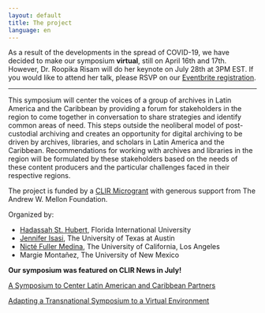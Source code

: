 ```yaml
---
layout: default
title: The project 
language: en
---
```


As a result of the developments in the spread of COVID-19, we have decided to make our symposium **virtual**, still on April 16th and 17th. However, Dr. Roopika Risam will do her keynote on July 28th at 3PM EST. If you would like to attend her talk, please RSVP on our [Eventbrite registration](https://www.eventbrite.com/e/capacity-assessment-of-latin-american-and-caribbean-partners-symposium-pt2-tickets-113551341118?aff=ebdssbonlinesearch). 

---

This symposium will center the voices of a group of archives in Latin America and the Caribbean by providing a forum for stakeholders in the region to come together in conversation to share strategies and identify common areas of need. This steps outside the neoliberal model of post-custodial archiving and creates an opportunity for digital archiving to be driven by archives, libraries, and scholars in Latin America and the Caribbean. Recommendations for working with archives and libraries in the region will be formulated by these stakeholders based on the needs of these content producers and the particular challenges faced in their respective regions.

The project is funded by a [CLIR Microgrant](https://www.clir.org/fellowships/postdoc/projsandpubs/) with generous support from The Andrew W. Mellon Foundation. 

Organized by: 

- [Hadassah St. Hubert](https://www.linkedin.com/in/hadassah-st-hubert-ph-d-03b2362a/), Florida International University
- [Jennifer Isasi](https://jenniferisasi.github.io), The University of Texas at Austin 
- [Nicté Fuller Medina](https://nfullerm.wixsite.com/website), The University of California, Los Angeles
- Margie Montañez, The University of New Mexico



**Our symposium was featured on CLIR News in July!** 

[A Symposium to Center Latin American and Caribbean Partners](https://www.clir.org/2020/07/a-symposium-to-center-latin-american-and-caribbean-partners/)

[Adapting a Transnational Symposium to a Virtual Environment](https://www.clir.org/2020/07/adapting-a-transnational-symposium-to-a-virtual-environment/) 

